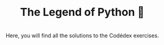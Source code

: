 <div align="center">
  <br>
  <h1>The Legend of Python 🐍</h1>
</div>
<br>

<div align="center">Here, you will find all the solutions to the Codédex exercises.</div>